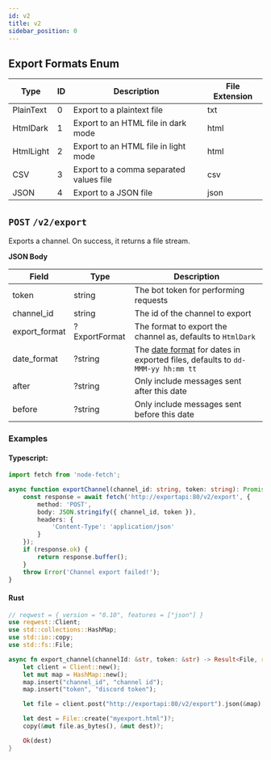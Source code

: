 ```yaml
---
id: v2
title: v2
sidebar_position: 0
---
```


## Export Formats Enum

| **Type**  | **ID** | **Description**                         | **File Extension** |
|-----------|--------|-----------------------------------------|--------------------|
| PlainText | 0      | Export to a plaintext file              | txt                |
| HtmlDark  | 1      | Export to an HTML file in dark mode     | html               |
| HtmlLight | 2      | Export to an HTML file in light mode    | html               |
| CSV       | 3      | Export to a comma separated values file | csv                |
| JSON      | 4      | Export to a JSON file                   | json               |

## `POST` `/v2/export`
Exports a channel. On success, it returns a file stream.

__JSON Body__  

| **Field**     | **Type**      | **Description**                                                                                                                                                                  |
|---------------|---------------|----------------------------------------------------------------------------------------------------------------------------------------------------------------------------------|
| token         | string        | The bot token for performing requests                                                                                                                                            |
| channel_id    | string        | The id of the channel to export                                                                                                                                                  |
| export_format | ?ExportFormat | The format to export the channel as, defaults to `HtmlDark`                                                                                                                      |
| date_format   | ?string        | The [date format](https://docs.microsoft.com/en-us/dotnet/standard/base-types/custom-date-and-time-format-strings) for dates in exported files, defaults to `dd-MMM-yy hh:mm tt` |
| after         | ?string       | Only include messages sent after this date                                                                                                                                       |
| before        | ?string       | Only include messages sent before this date                                                                                                                                      |

### Examples
#### Typescript:
```ts
import fetch from 'node-fetch';

async function exportChannel(channel_id: string, token: string): Promise<Buffer> {
	const response = await fetch('http://exportapi:80/v2/export', {
		method: 'POST',
		body: JSON.stringify({ channel_id, token }),
		headers: {
			'Content-Type': 'application/json'
		}
	});
	if (response.ok) {
		return response.buffer();
	}
	throw Error('Channel export failed!');
}
```
#### Rust
```rust
// reqwest = { version = "0.10", features = ["json"] }
use reqwest::Client;
use std::collections::HashMap;
use std::io::copy;
use std::fs::File;

async fn export_channel(channelId: &str, token: &str) -> Result<File, reqwest::Error> {
	let client = Client::new();
	let mut map = HashMap::new();
	map.insert("channel_id", "channel id");
	map.insert("token", "discord token");

	let file = client.post("http://exportapi:80/v2/export").json(&map).await?.text().await?;

	let dest = File::create("myexport.html")?;
	copy(&mut file.as_bytes(), &mut dest)?;

	Ok(dest)
}
```